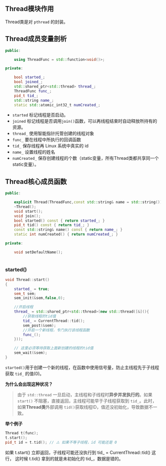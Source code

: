 ## Thread模块作用
Thread类是对 `pthread` 的封装。

## Thread成员变量剖析

```c++
public:

    using ThreadFunc = std::function<void()>;

private:

	bool started_;
	bool joined_;
	std::shared_ptr<std::thread> thread_;
	ThreadFunc func_;
	pid_t tid_;
	std::string name_;
	static std::atomic_int32_t numCreated_;
```

- `started` 标记线程是否启动。
- `joined`  标记线程是否调用`join()`函数，可以再线程结束时自动释放所持有的资源。
- `thread_` 使用智能指针托管创建的线程对象
- `func_` 要在线程中所执行的回调函数
- `tid_` 保存线程再 Linux 系统中真实的 id
- `name_` 设置线程的姓名
- `numCreated_` 保存创建线程的个数（static变量，所有Thread类都共享同一个static变量）。

## Thread核心成员函数
```c++
public:

	explicit Thread(ThreadFunc,const std::string& name = std::string());
	~Thread();
	void start();
	void join();
	bool started() const { return started_; }
	pid_t tid() const { return tid_; }
	const std::string& name() const { return name_; }
	static int numCreated() { return numCreated_; }

private:

    void setDefaultName();
	
```

### started()

```c++
void Thread::start()
{
    started_ = true;
    sem_t sem;
    sem_init(&sem,false,0);

    //开启线程
    thread_ = std::shared_ptr<std::thread>(new std::thread([&](){
        //获取线程的tid值
        tid_ = CurrentThread::tid();
        sem_post(&sem);
        //开启一个新线程，专门执行该线程函数
        func_();
    }));

    // 这里必须等待获取上面新创建的线程的tid值
    sem_wait(&sem);
}
```

`started()`用于创建一个新的线程，在函数中使用信号量，防止主线程先于子线程获取 `tid_` 的值(0)。

**为什么会出现这种状况？**

>由于 `std::thread` 一旦启动，主线程和子线程时**异步并发执行的**。如果 `start()` 不阻塞，直接返回，主线程可能早于子线程获取到 `tid_`。此时，如果**Thread类**外部调用 `tid()`获取线程ID，值还没初始化，导致数据不一致。

**举个例子**

```cpp
Thread t(func);
t.start();
pid_t id = t.tid(); // ⚠️ 如果不等子线程，id 可能还是 0

```

如果 t.start() 立即返回，子线程可能还没执行到 tid_ = CurrentThread::tid() 这行，
这时候 t.tid() 拿到的就是未初始化的 tid_，数据是错的。

